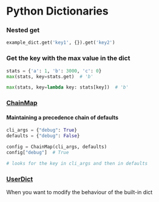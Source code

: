 # Python Dictionaries

### Nested get

```python
example_dict.get('key1', {}).get('key2')
```

### Get the key with the max value in the dict

```python
stats = {'a': 1, 'b': 3000, 'c': 0}
max(stats, key=stats.get)  # 'b'

max(stats, key=lambda key: stats[key])  # 'b'
```

### [ChainMap](https://florimond.dev/en/posts/2018/07/a-practical-usage-of-chainmap-in-python/#example-the-shopping-inventory)

#### Maintaining a precedence chain of defaults

```python
cli_args = {"debug": True}
defaults = {"debug": False}

config = ChainMap(cli_args, defaults)
config["debug"]  # True

# looks for the key in cli_args and then in defaults
```

### [UserDict](https://realpython.com/python-collections-module/#customizing-built-ins-userstring-userlist-and-userdict)

When you want to modify the behaviour of the built-in dict

